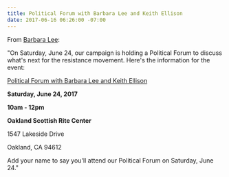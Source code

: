 ```yaml
---
title: Political Forum with Barbara Lee and Keith Ellison
date: 2017-06-16 06:26:00 -07:00
---
```


From [Barbara Lee](https://go.barbaraleeforcongress.org/page/s/political-forum?source=em170616):

"On Saturday, June 24, our campaign is holding a Political Forum to discuss what's next for the resistance movement. Here's the information for the event:

[Political Forum with Barbara Lee and Keith Ellison](https://go.barbaraleeforcongress.org/page/s/political-forum?source=em170616)

**Saturday, June 24, 2017**

**10am - 12pm**

**Oakland Scottish Rite Center**

1547 Lakeside Drive

Oakland, CA 94612

Add your name to say you'll attend our Political Forum on Saturday, June 24."

